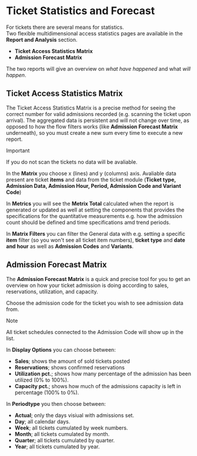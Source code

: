# Ticket Statistics and Forecast
For tickets there are several means for statistics.  
Two flexible multidimensional access statistics pages are available in the **Report and Analysis** section.

- **Ticket Access Statistics Matrix**
- **Admission Forecast Matrix**

The two reports will give an overview on *what have happened* and what *will happen*.

## Ticket Access Statistics Matrix

The Ticket Access Statistics Matrix is a precise method for seeing the correct number for valid admissions recorded (e.g. scanning the ticket upon arrival). 
The aggregated data is persistent and will not change over time, as opposed to how the flow filters works (like **Admission Forecast Matrix** underneath), so you must create a new sum every time to execute a new report.

> [!IMPORTANT]
> If you do not scan the tickets no data will be avaliable. 

In the **Matrix** you choose x (lines) and y (columns) axis. Avaliable data present are ticket **items** and data from the ticket module (**Ticket type, Admission Data, Admission Hour, Period, Admission Code and Variant Code**)

In **Metrics** you will see the **Metrix Total** calculated when the report is generated or updated as well at setting the components that provides the specifications for the quantitative measurements e.g. how the admission count should be defined and time specifications amd trend periods. 

In **Matrix Filters** you can filter the General data with e.g. setting a specific **item** filter (so you won't see all ticket item numbers), **ticket type** and **date and hour** as well as **Admission Codes** and **Variants**. 



## Admission Forecast Matrix

The **Admission Forecast Matrix** is a quick and precise tool for you to get an overview on how your ticket admission is doing according to sales, reservations, utilization, and capacity.

Choose the admission code for the ticket you wish to see admission data from.
> [!NOTE]
> All ticket schedules connected to the Admission Code will show up in the list.

In **Display Options** you can choose between:
- **Sales**; shows the amount of sold tickets posted 
- **Reservations**; shows confirmed reservations
- **Utilization pct.**; shows how many percentage of the admission has been utilized (0% to 100%).
- **Capacity pct.**; shows how much of the admissions capacity is left in percentage (100% to 0%).

In **Periodtype** you then choose between:  
- **Actual**; only the days visiual with admissions set.
- **Day**; all calendar days.
- **Week**; all tickets cumulated by week numbers.
- **Month**; all tickets cumulated by month.
- **Quarter**; all tickets cumulated by quarter.
- **Year**; all tickets cumulated by year.


